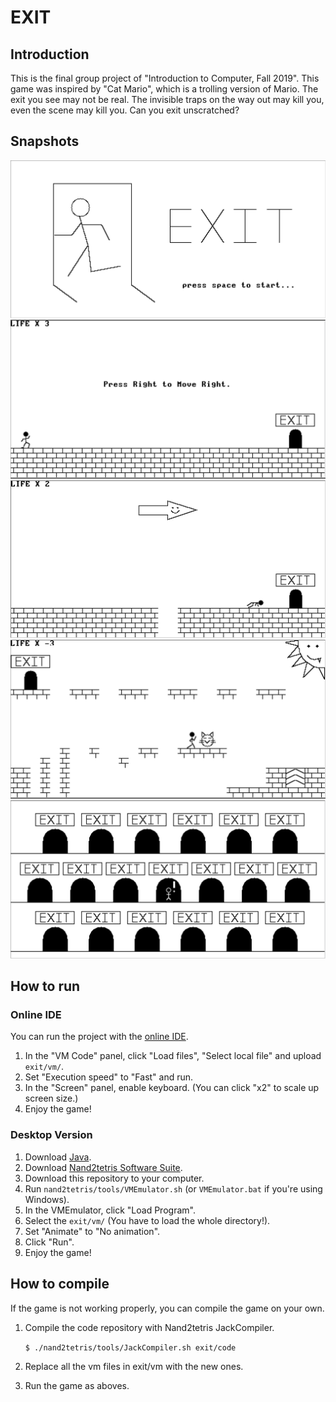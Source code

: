 # EXIT

## Introduction
This is the final group project of "Introduction to Computer, Fall 2019". This game was inspired by "Cat Mario", which is a trolling version of Mario. The exit you see may not be real. The invisible traps on the way out may kill you, even the scene may kill you. Can you exit unscratched?

## Snapshots
![Starting Scene](img/Start.png)
![Introducing game play](img/Introduction.png)
![Tripped](img/tripped.png)
![Level 2](img/level2.png)
![End Scene](img/end.png)

## How to run
### Online IDE
You can run the project with the [online IDE](https://nand2tetris.github.io/web-ide/vm).

1. In the "VM Code" panel, click "Load files", "Select local file" and upload `exit/vm/`.
2. Set "Execution speed" to "Fast" and run.
3. In the "Screen" panel, enable keyboard. (You can click "x2" to scale up screen size.)
4. Enjoy the game!

### Desktop Version
1. Download [Java](https://www.java.com/en/download/).
2. Download [Nand2tetris Software Suite](https://www.nand2tetris.org/software).
3. Download this repository to your computer.
4. Run `nand2tetris/tools/VMEmulator.sh` (or `VMEmulator.bat` if you're using Windows).
5. In the VMEmulator, click "Load Program".
6. Select the `exit/vm/` (You have to load the whole directory!).
7. Set "Animate" to "No animation".
8. Click "Run".
9. Enjoy the game!

## How to compile
If the game is not working properly, you can compile the game on your own.

1. Compile the code repository with Nand2tetris JackCompiler.

    `$ ./nand2tetris/tools/JackCompiler.sh exit/code`

2. Replace all the vm files in exit/vm with the new ones.
3. Run the game as aboves.
